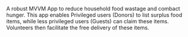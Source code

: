 A robust MVVM App to reduce household food wastage and combact hunger. 
This app enables Privileged users (Donors) to list surplus food items, while less privileged users (Guests) can claim these items. Volunteers then facilitate the free delivery of these items.
